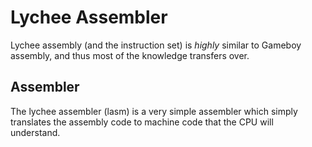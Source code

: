 # Lychee Assembler
Lychee assembly (and the instruction set) is *highly* similar to Gameboy assembly, and thus most of the knowledge transfers over.

## Assembler
The lychee assembler (lasm) is a very simple assembler which simply translates the assembly code to machine code that the CPU will understand.